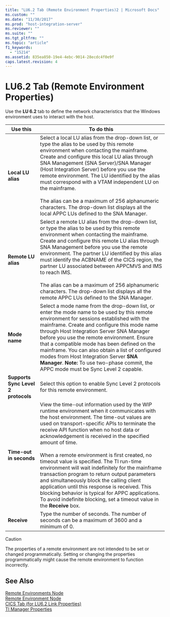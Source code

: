 ```yaml
---
title: "LU6.2 Tab (Remote Environment Properties)2 | Microsoft Docs"
ms.custom: ""
ms.date: "11/30/2017"
ms.prod: "host-integration-server"
ms.reviewer: ""
ms.suite: ""
ms.tgt_pltfrm: ""
ms.topic: "article"
f1_keywords: 
  - "15214"
ms.assetid: 835ea850-19e4-4ebc-9014-28ecdc4f0e9f
caps.latest.revision: 4
---
```

# LU6.2 Tab (Remote Environment Properties)
Use the **LU 6.2** tab to define the network characteristics that the Windows environment uses to interact with the host.  
  
|Use this|To do this|  
|--------------|----------------|  
|**Local LU alias**|Select a local LU alias from the drop-down list, or type the alias to be used by this remote environment when contacting the mainframe. Create and configure this local LU alias through SNA Management (SNA Server)/SNA Manager (Host Integration Server) before you use the remote environment. The LU identified by the alias must correspond with a VTAM independent LU on the mainframe.<br /><br /> The alias can be a maximum of 256 alphanumeric characters. The drop-down list displays all the local APPC LUs defined to the SNA Manager.|  
|**Remote LU alias**|Select a remote LU alias from the drop-down list, or type the alias to be used by this remote environment when contacting the mainframe. Create and configure this remote LU alias through SNA Management before you use the remote environment. The partner LU identified by this alias must identify the ACBNAME of the CICS region, the partner LU associated between APPCMVS and IMS to reach IMS.<br /><br /> The alias can be a maximum of 256 alphanumeric characters. The drop-down list displays all the remote APPC LUs defined to the SNA Manager.|  
|**Mode name**|Select a mode name from the drop-down list, or enter the mode name to be used by this remote environment for sessions established with the mainframe. Create and configure this mode name through Host Integration Server SNA Manager before you use the remote environment. Ensure that a compatible mode has been defined on the mainframe. You can also obtain a list of configured modes from Host Integration Server **SNA Manager**. **Note:**  To use two-phase commit, the APPC mode must be Sync Level 2 capable.|  
|**Supports Sync Level 2 protocols**|Select this option to enable Sync Level 2 protocols for this remote environment.|  
|**Time-out in seconds**|View the time-out information used by the WIP runtime environment when it communicates with the host environment. The time-out values are used on transport-specific APIs to terminate the receive API function when no host data or acknowledgement is received in the specified amount of time.<br /><br /> When a remote environment is first created, no timeout value is specified. The TI run-time environment will wait indefinitely for the mainframe transaction program to return output parameters and simultaneously block the calling client application until this response is received. This blocking behavior is typical for APPC applications. To avoid indefinite blocking, set a timeout value in the **Receive** box.|  
|**Receive**|Type the number of seconds. The number of seconds can be a maximum of 3600 and a minimum of 0.|  
  
> [!CAUTION]
>  The properties of a remote environment are not intended to be set or changed programmatically. Setting or changing the properties programmatically might cause the remote environment to function incorrectly.  
  
## See Also  
 [Remote Environments Node](../core/remote-environments-node1.md)   
 [Remote Environment Node](../core/remote-environment-node2.md)   
 [CICS Tab (for LU6.2 Link Properties)](../core/cics-tab-for-lu6-2-link-properties-1.md)   
 [TI Manager Properties](../core/ti-manager-properties1.md)